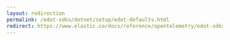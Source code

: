 ```yaml
---
layout: redirection
permalink: /edot-sdks/dotnet/setup/edot-defaults.html
redirect: https://www.elastic.co/docs/reference/opentelemetry/edot-sdks/dotnet/setup/edot-defaults.html
---
```

